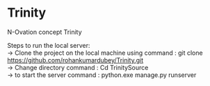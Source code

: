 # Trinity
N-Ovation concept Trinity <br />

Steps to run the local server: <br />
-> Clone the project on the local machine using command : git clone https://github.com/rohankumardubey/Trinity.git  <br />
-> Change directory command : Cd TrinitySource <br />
-> to start the server command : python.exe manage.py runserver <br />
